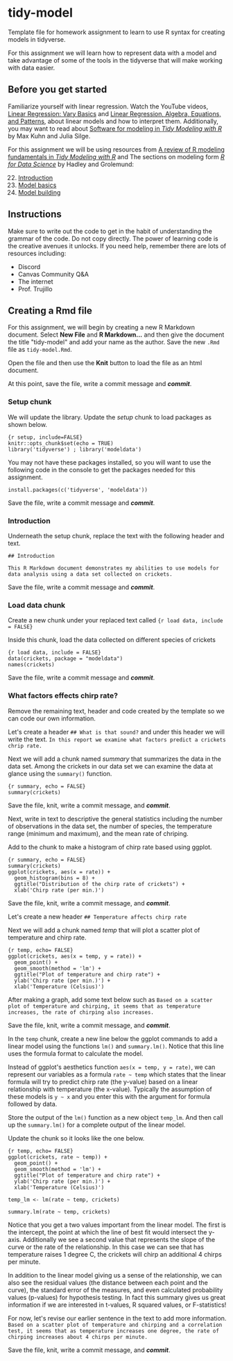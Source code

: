 # tidy-model
Template file for homework assignment to learn to use R syntax for creating models in tidyverse.

For this assignment we will learn how to represent data with a model and take advantage of some of the tools in the tidyverse that will make working with data easier. 

## Before you get started

Familiarize yourself with linear regression. Watch the YouTube videos, [Linear Regression: Vary Basics](https://www.youtube.com/watch?v=ZkjP5RJLQF4) and [Linear Regression, Algebra, Equations, and Patterns](https://www.youtube.com/watch?v=iAgYLRy7e20&list=PLIeGtxpvyG-LoKUpV0fSY8BGKIMIdmfCi&index=2), about linear models and how to interpret them. Additionally, you may want to read about [Software for modeling in *Tidy Modeling with R*](https://www.tmwr.org/software-modeling.html) by Max Kuhn and Julia Silge.

For this assignment we will be using resources from [A review of R modeling fundamentals in *Tidy Modeling with R*](https://www.tmwr.org/base-r.html) and 
The sections on modeling form [*R for Data Science*](https://r4ds.had.co.nz) by Hadley and Grolemund: 

22.  [Introduction](https://r4ds.had.co.nz/model-intro.html)
23.  [Model basics](https://r4ds.had.co.nz/model-basics.html) 
24.  [Model building](https://r4ds.had.co.nz/model-building.html)

## Instructions

Make sure to write out the code to get in the habit of understanding the grammar of the code. Do not copy directly. The power of learning code is the creative avenues it unlocks. If you need help, remember there are lots of resources including:

- Discord
- Canvas Community Q&A
- The internet
- Prof. Trujillo

## Creating a Rmd file

For this assignment, we will begin by creating a new R Markdown document. Select **New File** and **R Markdown...** and then give the document the title "tidy-model" and add your name as the author. Save the new `.Rmd` file as `tidy-model.Rmd`.

Open the file and then use the **Knit** button to load the file as an html document.

At this point, save the file, write a commit message and ***commit***.

### Setup chunk

We will update the library. Update the *setup* chunk to load packages as shown below.

```
{r setup, include=FALSE}
knitr::opts_chunk$set(echo = TRUE)
library('tidyverse') ; library('modeldata')
```

You may not have these packages installed, so you will want to use the following code in the console to get the packages needed for this assignment. 

```
install.packages(c('tidyverse', 'modeldata'))
```

Save the file, write a commit message and ***commit***.

### Introduction

Underneath the setup chunk, replace the text with the following header and text.

```## Introduction```

`This R Markdown document demonstrates my abilities to use models for data analysis using a data set collected on crickets.`

Save the file, write a commit message and ***commit***.

### Load data chunk

Create a new chunk under your replaced text called `{r load data, include = FALSE}`
 
Inside this chunk, load the data collected on different species of crickets

```
{r load data, include = FALSE}
data(crickets, package = "modeldata")
names(crickets)
```

Save the file, write a commit message and ***commit***.

### What factors effects chirp rate?

Remove the remaining text, header and code created by the template so we can code our own information.

Let's create a header `## What is that sound?`  and under this header we will write the text.
`In this report we examine what factors predict a crickets chrip rate.`

Next we will add a chunk named *summary* that summarizes the data in the data set. Among the crickets in our data set we can examine the data at glance using the `summary()` function. 
```
{r summary, echo = FALSE}
summary(crickets)
```
Save the file, knit, write a commit message, and ***commit***.

Next, write in text to descriptive the general statistics including the number of observations in the data set, the number of species, the temperature range (minimum and maximum), and the mean rate of chriping.

Add to the chunk to make a histogram of chirp rate based using ggplot.

```
{r summary, echo = FALSE}
summary(crickets)
ggplot(crickets, aes(x = rate)) +
  geom_histogram(bins = 8) + 
  ggtitle("Distribution of the chirp rate of crickets") +
  xlab('Chirp rate (per min.)')
```
Save the file, knit, write a commit message, and ***commit***.

Let's create a new header `## Temperature affects chirp rate`

Next we will add a chunk named *temp* that will plot a scatter plot of temperature and chirp rate.

```
{r temp, echo= FALSE}
ggplot(crickets, aes(x = temp, y = rate)) +
  geom_point() + 
  geom_smooth(method = 'lm') +
  ggtitle("Plot of temperature and chirp rate") +
  ylab('Chirp rate (per min.)') +
  xlab('Temperature (Celsius)')
```
After making a graph, add some text below such as `Based on a scatter plot of temperature and chirping, it seems that as temperature increases, the rate of chirping also increases.`

Save the file, knit, write a commit message, and ***commit***.

In the `temp` chunk, create a new line below the ggplot commands to add a linear model using the functions `lm()` and `summary.lm()`. Notice that this line uses the formula format to calculate the model. 

Instead of ggplot's aesthetics function  `aes(x = temp, y = rate)`,  we can represent our variables as a formula `rate ~ temp` which states that the linear formula will try to predict chirp rate (the y-value) based on a linear relationship with temperature (the x-value). Typically the assumption of these models is `y ~ x` and you enter this with the argument for formula followed by data.  

Store the output of the `lm()` function as a new object `temp_lm`. And then call up the `summary.lm()` for a complete output of the linear model.

Update the chunk so it looks like the one below. 
```
{r temp, echo= FALSE}
ggplot(crickets, rate ~ temp)) +
  geom_point() + 
  geom_smooth(method = 'lm') +
  ggtitle("Plot of temperature and chirp rate") +
  ylab('Chirp rate (per min.)') +
  xlab('Temperature (Celsius)')

temp_lm <- lm(rate ~ temp, crickets)

summary.lm(rate ~ temp, crickets)
```

Notice that you get a two values important from the linear model. The first is the intercept, the point at which the line of best fit would intersect the y-axis. Additionally we see a second value that represents the slope of the curve or the rate of the relationship. In this case we can see that has temperature raises 1 degree C, the crickets will chirp an additional 4 chirps per minute. 

In addition to the linear model giving us a sense of the relationship, we can also see the residual values (the distance between each point and the curve), the standard error of the measures, and even calculated probability values (p-values) for hypothesis testing. In fact this summary gives us great information if we are interested in t-values, R squared values, or F-statistics!

For now, let's revise our earlier sentence in the text to add more information.  `Based on a scatter plot of temperature and chirping and a correlation test, it seems that as temperature increases one degree, the rate of chirping increases about 4 chirps per minute.`


Save the file, knit, write a commit message, and ***commit***.

